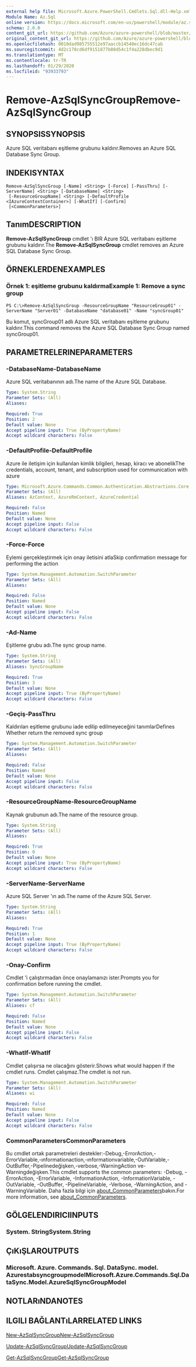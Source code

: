 ```yaml
---
external help file: Microsoft.Azure.PowerShell.Cmdlets.Sql.dll-Help.xml
Module Name: Az.Sql
online version: https://docs.microsoft.com/en-us/powershell/module/az.sql/remove-azsqlsyncgroup
schema: 2.0.0
content_git_url: https://github.com/Azure/azure-powershell/blob/master/src/Sql/Sql/help/Remove-AzSqlSyncGroup.md
original_content_git_url: https://github.com/Azure/azure-powershell/blob/master/src/Sql/Sql/help/Remove-AzSqlSyncGroup.md
ms.openlocfilehash: 0010dad985755512e97aaccb14540ec16dc47cab
ms.sourcegitcommit: 4d2c178cd6df9151877b08d54c1f4a228dbec9d1
ms.translationtype: MT
ms.contentlocale: tr-TR
ms.lasthandoff: 01/29/2020
ms.locfileid: "93933793"
---
```

# <span data-ttu-id="68ba5-101">Remove-AzSqlSyncGroup</span><span class="sxs-lookup"><span data-stu-id="68ba5-101">Remove-AzSqlSyncGroup</span></span>

## <span data-ttu-id="68ba5-102">SYNOPSIS</span><span class="sxs-lookup"><span data-stu-id="68ba5-102">SYNOPSIS</span></span>
<span data-ttu-id="68ba5-103">Azure SQL veritabanı eşitleme grubunu kaldırır.</span><span class="sxs-lookup"><span data-stu-id="68ba5-103">Removes an Azure SQL Database Sync Group.</span></span>

## <span data-ttu-id="68ba5-104">INDEKI</span><span class="sxs-lookup"><span data-stu-id="68ba5-104">SYNTAX</span></span>

```
Remove-AzSqlSyncGroup [-Name] <String> [-Force] [-PassThru] [-ServerName] <String> [-DatabaseName] <String>
 [-ResourceGroupName] <String> [-DefaultProfile <IAzureContextContainer>] [-WhatIf] [-Confirm]
 [<CommonParameters>]
```

## <span data-ttu-id="68ba5-105">Tanım</span><span class="sxs-lookup"><span data-stu-id="68ba5-105">DESCRIPTION</span></span>
<span data-ttu-id="68ba5-106">**Remove-AzSqlSyncGroup** cmdlet 'ı BIR Azure SQL veritabanı eşitleme grubunu kaldırır.</span><span class="sxs-lookup"><span data-stu-id="68ba5-106">The **Remove-AzSqlSyncGroup** cmdlet removes an Azure SQL Database Sync Group.</span></span>

## <span data-ttu-id="68ba5-107">ÖRNEKLERDEN</span><span class="sxs-lookup"><span data-stu-id="68ba5-107">EXAMPLES</span></span>

### <span data-ttu-id="68ba5-108">Örnek 1: eşitleme grubunu kaldırma</span><span class="sxs-lookup"><span data-stu-id="68ba5-108">Example 1: Remove a sync group</span></span>
```
PS C:\>Remove-AzSqlSyncGroup -ResourceGroupName "ResourceGroup01" -ServerName "Server01" -DatabaseName "database01" -Name "syncGroup01"
```

<span data-ttu-id="68ba5-109">Bu komut, syncGroup01 adlı Azure SQL veritabanı eşitleme grubunu kaldırır.</span><span class="sxs-lookup"><span data-stu-id="68ba5-109">This command removes the Azure SQL Database Sync Group named syncGroup01.</span></span>

## <span data-ttu-id="68ba5-110">PARAMETRELERINE</span><span class="sxs-lookup"><span data-stu-id="68ba5-110">PARAMETERS</span></span>

### <span data-ttu-id="68ba5-111">-DatabaseName</span><span class="sxs-lookup"><span data-stu-id="68ba5-111">-DatabaseName</span></span>
<span data-ttu-id="68ba5-112">Azure SQL veritabanının adı.</span><span class="sxs-lookup"><span data-stu-id="68ba5-112">The name of the Azure SQL Database.</span></span>

```yaml
Type: System.String
Parameter Sets: (All)
Aliases:

Required: True
Position: 2
Default value: None
Accept pipeline input: True (ByPropertyName)
Accept wildcard characters: False
```

### <span data-ttu-id="68ba5-113">-DefaultProfile</span><span class="sxs-lookup"><span data-stu-id="68ba5-113">-DefaultProfile</span></span>
<span data-ttu-id="68ba5-114">Azure ile iletişim için kullanılan kimlik bilgileri, hesap, kiracı ve abonelik</span><span class="sxs-lookup"><span data-stu-id="68ba5-114">The credentials, account, tenant, and subscription used for communication with azure</span></span>

```yaml
Type: Microsoft.Azure.Commands.Common.Authentication.Abstractions.Core.IAzureContextContainer
Parameter Sets: (All)
Aliases: AzContext, AzureRmContext, AzureCredential

Required: False
Position: Named
Default value: None
Accept pipeline input: False
Accept wildcard characters: False
```

### <span data-ttu-id="68ba5-115">-Force</span><span class="sxs-lookup"><span data-stu-id="68ba5-115">-Force</span></span>
<span data-ttu-id="68ba5-116">Eylemi gerçekleştirmek için onay iletisini atla</span><span class="sxs-lookup"><span data-stu-id="68ba5-116">Skip confirmation message for performing the action</span></span>

```yaml
Type: System.Management.Automation.SwitchParameter
Parameter Sets: (All)
Aliases:

Required: False
Position: Named
Default value: None
Accept pipeline input: False
Accept wildcard characters: False
```

### <span data-ttu-id="68ba5-117">-Ad</span><span class="sxs-lookup"><span data-stu-id="68ba5-117">-Name</span></span>
<span data-ttu-id="68ba5-118">Eşitleme grubu adı.</span><span class="sxs-lookup"><span data-stu-id="68ba5-118">The sync group name.</span></span>

```yaml
Type: System.String
Parameter Sets: (All)
Aliases: SyncGroupName

Required: True
Position: 3
Default value: None
Accept pipeline input: True (ByPropertyName)
Accept wildcard characters: False
```

### <span data-ttu-id="68ba5-119">-Geçiş</span><span class="sxs-lookup"><span data-stu-id="68ba5-119">-PassThru</span></span>
<span data-ttu-id="68ba5-120">Kaldırılan eşitleme grubunu iade edilip edilmeyeceğini tanımlar</span><span class="sxs-lookup"><span data-stu-id="68ba5-120">Defines Whether return the removed sync group</span></span>

```yaml
Type: System.Management.Automation.SwitchParameter
Parameter Sets: (All)
Aliases:

Required: False
Position: Named
Default value: None
Accept pipeline input: False
Accept wildcard characters: False
```

### <span data-ttu-id="68ba5-121">-ResourceGroupName</span><span class="sxs-lookup"><span data-stu-id="68ba5-121">-ResourceGroupName</span></span>
<span data-ttu-id="68ba5-122">Kaynak grubunun adı.</span><span class="sxs-lookup"><span data-stu-id="68ba5-122">The name of the resource group.</span></span>

```yaml
Type: System.String
Parameter Sets: (All)
Aliases:

Required: True
Position: 0
Default value: None
Accept pipeline input: True (ByPropertyName)
Accept wildcard characters: False
```

### <span data-ttu-id="68ba5-123">-ServerName</span><span class="sxs-lookup"><span data-stu-id="68ba5-123">-ServerName</span></span>
<span data-ttu-id="68ba5-124">Azure SQL Server 'ın adı.</span><span class="sxs-lookup"><span data-stu-id="68ba5-124">The name of the Azure SQL Server.</span></span>

```yaml
Type: System.String
Parameter Sets: (All)
Aliases:

Required: True
Position: 1
Default value: None
Accept pipeline input: True (ByPropertyName)
Accept wildcard characters: False
```

### <span data-ttu-id="68ba5-125">-Onay</span><span class="sxs-lookup"><span data-stu-id="68ba5-125">-Confirm</span></span>
<span data-ttu-id="68ba5-126">Cmdlet 'i çalıştırmadan önce onaylamanızı ister.</span><span class="sxs-lookup"><span data-stu-id="68ba5-126">Prompts you for confirmation before running the cmdlet.</span></span>

```yaml
Type: System.Management.Automation.SwitchParameter
Parameter Sets: (All)
Aliases: cf

Required: False
Position: Named
Default value: None
Accept pipeline input: False
Accept wildcard characters: False
```

### <span data-ttu-id="68ba5-127">-WhatIf</span><span class="sxs-lookup"><span data-stu-id="68ba5-127">-WhatIf</span></span>
<span data-ttu-id="68ba5-128">Cmdlet çalışırsa ne olacağını gösterir.</span><span class="sxs-lookup"><span data-stu-id="68ba5-128">Shows what would happen if the cmdlet runs.</span></span>
<span data-ttu-id="68ba5-129">Cmdlet çalışmaz.</span><span class="sxs-lookup"><span data-stu-id="68ba5-129">The cmdlet is not run.</span></span>

```yaml
Type: System.Management.Automation.SwitchParameter
Parameter Sets: (All)
Aliases: wi

Required: False
Position: Named
Default value: None
Accept pipeline input: False
Accept wildcard characters: False
```

### <span data-ttu-id="68ba5-130">CommonParameters</span><span class="sxs-lookup"><span data-stu-id="68ba5-130">CommonParameters</span></span>
<span data-ttu-id="68ba5-131">Bu cmdlet ortak parametreleri destekler:-Debug,-ErrorAction,-ErrorVariable,-ınformationaction,-ınformationvariable,-OutVariable,-OutBuffer,-Pipelinedeğişken,-verbose,-WarningAction ve-Warningdeğişken.</span><span class="sxs-lookup"><span data-stu-id="68ba5-131">This cmdlet supports the common parameters: -Debug, -ErrorAction, -ErrorVariable, -InformationAction, -InformationVariable, -OutVariable, -OutBuffer, -PipelineVariable, -Verbose, -WarningAction, and -WarningVariable.</span></span> <span data-ttu-id="68ba5-132">Daha fazla bilgi için [about_CommonParameters](https://go.microsoft.com/fwlink/?LinkID=113216)bakın.</span><span class="sxs-lookup"><span data-stu-id="68ba5-132">For more information, see [about_CommonParameters](https://go.microsoft.com/fwlink/?LinkID=113216).</span></span>

## <span data-ttu-id="68ba5-133">GÖLGELENDIRICI</span><span class="sxs-lookup"><span data-stu-id="68ba5-133">INPUTS</span></span>

### <span data-ttu-id="68ba5-134">System. String</span><span class="sxs-lookup"><span data-stu-id="68ba5-134">System.String</span></span>

## <span data-ttu-id="68ba5-135">ÇıKıŞLAR</span><span class="sxs-lookup"><span data-stu-id="68ba5-135">OUTPUTS</span></span>

### <span data-ttu-id="68ba5-136">Microsoft. Azure. Commands. Sql. DataSync. model. Azurestabsyncgroupmodel</span><span class="sxs-lookup"><span data-stu-id="68ba5-136">Microsoft.Azure.Commands.Sql.DataSync.Model.AzureSqlSyncGroupModel</span></span>

## <span data-ttu-id="68ba5-137">NOTLARıNDA</span><span class="sxs-lookup"><span data-stu-id="68ba5-137">NOTES</span></span>

## <span data-ttu-id="68ba5-138">ILGILI BAĞLANTıLAR</span><span class="sxs-lookup"><span data-stu-id="68ba5-138">RELATED LINKS</span></span>

[<span data-ttu-id="68ba5-139">New-AzSqlSyncGroup</span><span class="sxs-lookup"><span data-stu-id="68ba5-139">New-AzSqlSyncGroup</span></span>](./New-AzSqlSyncGroup.md)

[<span data-ttu-id="68ba5-140">Update-AzSqlSyncGroup</span><span class="sxs-lookup"><span data-stu-id="68ba5-140">Update-AzSqlSyncGroup</span></span>](./Update-AzSqlSyncGroup.md)

[<span data-ttu-id="68ba5-141">Get-AzSqlSyncGroup</span><span class="sxs-lookup"><span data-stu-id="68ba5-141">Get-AzSqlSyncGroup</span></span>](./Get-AzSqlSyncGroup.md)

